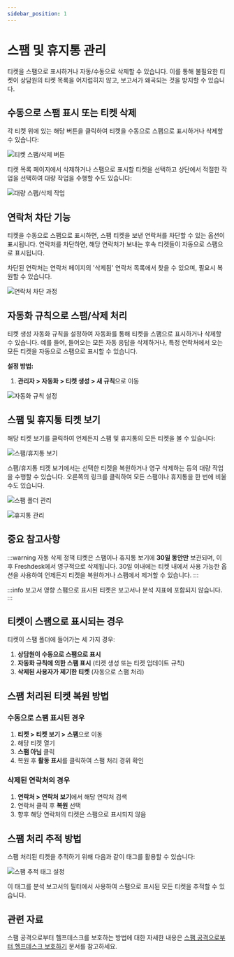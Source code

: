 ```yaml
---
sidebar_position: 1
---
```


# 스팸 및 휴지통 관리

티켓을 스팸으로 표시하거나 자동/수동으로 삭제할 수 있습니다. 이를 통해 불필요한 티켓이 상담원의 티켓 목록을 어지럽히지 않고, 보고서가 왜곡되는 것을 방지할 수 있습니다.

## 수동으로 스팸 표시 또는 티켓 삭제

각 티켓 위에 있는 해당 버튼을 클릭하여 티켓을 수동으로 스팸으로 표시하거나 삭제할 수 있습니다:

![티켓 스팸/삭제 버튼](https://s3.amazonaws.com/cdn.freshdesk.com/data/helpdesk/attachments/production/50008638064/original/GnF4rePGoilSc4122XDLZCi-pfMBGLeclg.png?1686899578)

티켓 목록 페이지에서 삭제하거나 스팸으로 표시할 티켓을 선택하고 상단에서 적절한 작업을 선택하여 대량 작업을 수행할 수도 있습니다:

![대량 스팸/삭제 작업](https://s3.amazonaws.com/cdn.freshdesk.com/data/helpdesk/attachments/production/50008638085/original/96uxL2ssfinHUcnWOWYHTub6_63nehhIEw.png?1686899690)

## 연락처 차단 기능

티켓을 수동으로 스팸으로 표시하면, 스팸 티켓을 보낸 연락처를 차단할 수 있는 옵션이 표시됩니다. 연락처를 차단하면, 해당 연락처가 보내는 후속 티켓들이 자동으로 스팸으로 표시됩니다. 

차단된 연락처는 연락처 페이지의 '삭제됨' 연락처 목록에서 찾을 수 있으며, 필요시 복원할 수 있습니다.

![연락처 차단 과정](https://s3.amazonaws.com/cdn.freshdesk.com/data/helpdesk/attachments/production/50011678111/original/FB2tEeYcLvqYn3TwN-LTScXZNU_o_ZhRcQ.gif?1714391584)

## 자동화 규칙으로 스팸/삭제 처리

티켓 생성 자동화 규칙을 설정하여 자동화를 통해 티켓을 스팸으로 표시하거나 삭제할 수 있습니다. 예를 들어, 들어오는 모든 자동 응답을 삭제하거나, 특정 연락처에서 오는 모든 티켓을 자동으로 스팸으로 표시할 수 있습니다.

**설정 방법:**
1. **관리자 > 자동화 > 티켓 생성 > 새 규칙**으로 이동

![자동화 규칙 설정](https://s3.amazonaws.com/cdn.freshdesk.com/data/helpdesk/attachments/production/50008638177/original/tI4mwb41NPVSV_0ooJMfb4I8pzB4X5sG0g.png?1686900211)

## 스팸 및 휴지통 티켓 보기

해당 티켓 보기를 클릭하여 언제든지 스팸 및 휴지통의 모든 티켓을 볼 수 있습니다:

![스팸/휴지통 보기](https://s3.amazonaws.com/cdn.freshdesk.com/data/helpdesk/attachments/production/35328568/original/AXwIxlG--zdnExt9c01mpIi9UHO9A-IOLA.png?1507299461)

스팸/휴지통 티켓 보기에서는 선택한 티켓을 복원하거나 영구 삭제하는 등의 대량 작업을 수행할 수 있습니다. 오른쪽의 링크를 클릭하여 모든 스팸이나 휴지통을 한 번에 비울 수도 있습니다.

![스팸 폴더 관리](https://s3.amazonaws.com/cdn.freshdesk.com/data/helpdesk/attachments/production/50011677886/original/0j1_CBObnnrQO0swR06LLAOi_kGwkvgFQw.png?1714390139)

![휴지통 관리](https://s3.amazonaws.com/cdn.freshdesk.com/data/helpdesk/attachments/production/50011677892/original/SINGCoYfcbtE7IvHrfq_WTBLItZjZRRong.png?1714390155)

## 중요 참고사항

:::warning 자동 삭제 정책
티켓은 스팸이나 휴지통 보기에 **30일 동안만** 보관되며, 이후 Freshdesk에서 영구적으로 삭제됩니다. 30일 이내에는 티켓 내에서 사용 가능한 옵션을 사용하여 언제든지 티켓을 복원하거나 스팸에서 제거할 수 있습니다.
:::

:::info 보고서 영향
스팸으로 표시된 티켓은 보고서나 분석 지표에 포함되지 않습니다.
:::

## 티켓이 스팸으로 표시되는 경우

티켓이 스팸 폴더에 들어가는 세 가지 경우:

1. **상담원이 수동으로 스팸으로 표시**
2. **자동화 규칙에 의한 스팸 표시** (티켓 생성 또는 티켓 업데이트 규칙)
3. **삭제된 사용자가 제기한 티켓** (자동으로 스팸 처리)

## 스팸 처리된 티켓 복원 방법

### 수동으로 스팸 표시된 경우
1. **티켓 > 티켓 보기 > 스팸**으로 이동
2. 해당 티켓 열기
3. **스팸 아님** 클릭
4. 복원 후 **활동 표시**를 클릭하여 스팸 처리 경위 확인

### 삭제된 연락처의 경우
1. **연락처 > 연락처 보기**에서 해당 연락처 검색
2. 연락처 클릭 후 **복원** 선택
3. 향후 해당 연락처의 티켓은 스팸으로 표시되지 않음

## 스팸 처리 추적 방법

스팸 처리된 티켓을 추적하기 위해 다음과 같이 태그를 활용할 수 있습니다:

![스팸 추적 태그 설정](https://s3.amazonaws.com/cdn.freshdesk.com/data/helpdesk/attachments/production/50011677913/original/rYzUo7Nll-i-QPvNue1yCBL8NYzCCjV_5w.png?1714390301)

이 태그를 분석 보고서의 필터에서 사용하여 스팸으로 표시된 모든 티켓을 추적할 수 있습니다.

## 관련 자료

스팸 공격으로부터 헬프데스크를 보호하는 방법에 대한 자세한 내용은 [스팸 공격으로부터 헬프데스크 보호하기](https://support.freshdesk.com/en/support/solutions/articles/239858-how-to-protect-your-helpdesk-from-spam-attack-) 문서를 참고하세요.
